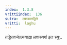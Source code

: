 ```yaml
---
index:  1.3.8
vrittiindex:  136
sutra:  लशक्वतद्धिते
vritti:  laghu 
---
```


तद्धितवर्जप्रत्ययाद्या लशकवर्गा इतः स्युः..

